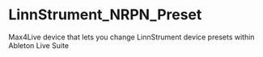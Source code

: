 # LinnStrument_NRPN_Preset
Max4Live device that lets you change LinnStrument device presets within Ableton Live Suite
